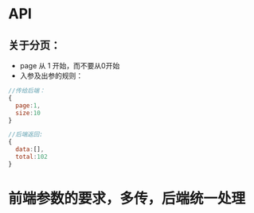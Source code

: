 # API

## 关于分页：
+ page 从 1 开始，而不要从0开始
+ 入参及出参的规则：
```js
//传给后端：
{
  page:1,
  size:10
}

//后端返回:
{
  data:[],
  total:102
}
```

# 前端参数的要求，多传，后端统一处理
